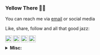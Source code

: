 <!-- Search for icons: https://cdn.jsdelivr.net/npm/simple-icons@v3/icons -->
<!-- Card guide: https://github.com/anuraghazra/github-readme-stats -->

### Yellow There 👋😄

You can reach me via [email] or social media

<!--
- 🌱 I’m currently learning Flutter
- 💬 Coming soon: Update to my portfolio
- ⚡ Find my blog on anything cars / motorsport at [Drive Talks]
- 🤔 I’m looking for help with ...
- 💬 Ask me about ...
- ⚡ Fun fact: ...
📫 
😄 Pronouns: he / him <br>
🔭 Currently working on my school project making use of Flutter <br>
-->

Like, share, follow and all that good jazz:

[<img align="left" alt="Mordecai K. | Twitter" width="22px" src="https://cdn.jsdelivr.net/npm/simple-icons@v3/icons/twitter.svg" />][twitter]
[<img align="left" alt="Mordecai K. | Instagram" width="22px" src="https://cdn.jsdelivr.net/npm/simple-icons@v3/icons/instagram.svg" />][instagram]
[<img align="left" alt="Mordecai K. | spotify" width="22px" src="https://cdn.jsdelivr.net/npm/simple-icons@v3/icons/spotify.svg" />][spotify]
[<img align="left" alt="Mordecai K. | LinkedIn" width="22px" src="https://cdn.jsdelivr.net/npm/simple-icons@v3/icons/linkedin.svg" />][linkedin]
<br>

<details>
 <summary><b>Misc:</b></summary>
 
 <img height="180em" alt="Mordecai's GitHub Stats" src="https://github-readme-stats.vercel.app/api?username=insidemordecai&show_icons=true&include_all_commits=true&count_private=true&theme=graywhite&hide_border=true">
 <img height="180em" alt="Mordecai's Top Languages" src="https://github-readme-stats.vercel.app/api/top-langs?username=insidemordecai&layout=compact&theme=graywhite&hide_border=true&count_private=true">

</details>
 
[instagram]: https://instagram.com/insidemordecai
[twitter]: https://twitter.com/insidemordecai
[linkedin]: https://www.linkedin.com/in/insidemordecai
[spotify]: https://open.spotify.com/user/jv19tenfbkqd9so7369kfvwxa?si=29415d195d8d41f4
[email]: mailto:***REMOVED***
[Drive Talks]: https://drivetalks.car.blog
